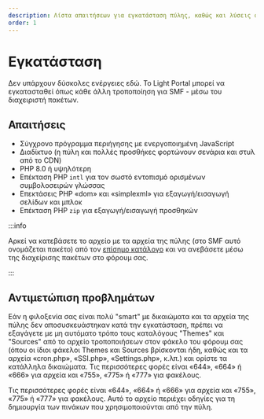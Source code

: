 ```yaml
---
description: Λίστα απαιτήσεων για εγκατάσταση πύλης, καθώς και λύσεις σε πιθανά προβλήματα
order: 1
---
```


# Εγκατάσταση

Δεν υπάρχουν δύσκολες ενέργειες εδώ. Το Light Portal μπορεί να εγκατασταθεί όπως κάθε άλλη τροποποίηση για SMF - μέσω του διαχειριστή πακέτων.

## Απαιτήσεις

- Σύγχρονο πρόγραμμα περιήγησης με ενεργοποιημένη JavaScript
- Διαδίκτυο (η πύλη και πολλές προσθήκες φορτώνουν σενάρια και στυλ από το CDN)
- PHP 8.0 ή υψηλότερη
- Επέκταση PHP `intl` για τον σωστό εντοπισμό ορισμένων συμβολοσειρών γλώσσας
- Επεκτάσεις PHP «dom» και «simplexml» για εξαγωγή/εισαγωγή σελίδων και μπλοκ
- Επέκταση PHP `zip` για εξαγωγή/εισαγωγή προσθηκών

:::info

Αρκεί να κατεβάσετε το αρχείο με τα αρχεία της πύλης (στο SMF αυτό ονομάζεται πακέτο) από τον [επίσημο κατάλογο](https://custom.simplemachines.org/mods/index.php?mod=4244) και να ανεβάσετε μέσω της διαχείρισης πακέτων στο φόρουμ σας.

:::

## Αντιμετώπιση προβλημάτων

Εάν η φιλοξενία σας είναι πολύ "smart" με δικαιώματα και τα αρχεία της πύλης δεν αποσυσκευάστηκαν κατά την εγκατάσταση, πρέπει να εξαγάγετε με μη αυτόματο τρόπο τους καταλόγους "Themes" και "Sources" από το αρχείο τροποποιήσεων στον φάκελο του φόρουμ σας (όπου οι ίδιοι φάκελοι Themes και Sources βρίσκονται ήδη, καθώς και τα αρχεία «cron.php», «SSI.php», «Settings.php», κ.λπ.) και ορίστε τα κατάλληλα δικαιώματα. Τις περισσότερες φορές είναι «644», «664» ή «666» για αρχεία και «755», «775» ή «777» για φακέλους.

Τις περισσότερες φορές είναι «644», «664» ή «666» για αρχεία και «755», «775» ή «777» για φακέλους. Αυτό το αρχείο περιέχει οδηγίες για τη δημιουργία των πινάκων που χρησιμοποιούνται από την πύλη.
